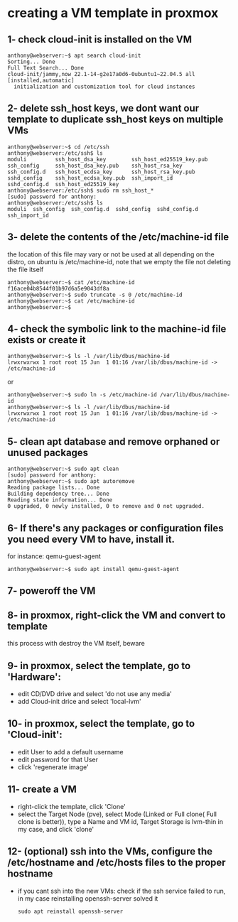 # creating a VM template in proxmox
## 1- check cloud-init is installed on the VM
```
anthony@webserver:~$ apt search cloud-init
Sorting... Done
Full Text Search... Done
cloud-init/jammy,now 22.1-14-g2e17a0d6-0ubuntu1~22.04.5 all [installed,automatic]
  initialization and customization tool for cloud instances
```
## 2- delete ssh_host keys, we dont want our template to duplicate ssh_host keys on multiple VMs
```
anthony@webserver:~$ cd /etc/ssh
anthony@webserver:/etc/ssh$ ls
moduli         ssh_host_dsa_key        ssh_host_ed25519_key.pub
ssh_config     ssh_host_dsa_key.pub    ssh_host_rsa_key
ssh_config.d   ssh_host_ecdsa_key      ssh_host_rsa_key.pub
sshd_config    ssh_host_ecdsa_key.pub  ssh_import_id
sshd_config.d  ssh_host_ed25519_key
anthony@webserver:/etc/ssh$ sudo rm ssh_host_*
[sudo] password for anthony: 
anthony@webserver:/etc/ssh$ ls
moduli  ssh_config  ssh_config.d  sshd_config  sshd_config.d  ssh_import_id
```
## 3- delete the contents of the /etc/machine-id file
the location of this file may vary or not be used at all depending on the distro, on ubuntu is /etc/machine-id, note that we empty the file not deleting the file itself
```
anthony@webserver:~$ cat /etc/machine-id
f16ace04b8544f01b97d6a5e9043df8a
anthony@webserver:~$ sudo truncate -s 0 /etc/machine-id 
anthony@webserver:~$ cat /etc/machine-id
anthony@webserver:~$ 

```
## 4- check the symbolic link to the machine-id file exists or create it
```
anthony@webserver:~$ ls -l /var/lib/dbus/machine-id 
lrwxrwxrwx 1 root root 15 Jun  1 01:16 /var/lib/dbus/machine-id -> /etc/machine-id
```
or
```
anthony@webserver:~$ sudo ln -s /etc/machine-id /var/lib/dbus/machine-id  
anthony@webserver:~$ ls -l /var/lib/dbus/machine-id 
lrwxrwxrwx 1 root root 15 Jun  1 01:16 /var/lib/dbus/machine-id -> /etc/machine-id

```
## 5- clean apt database and remove orphaned or unused packages
```
anthony@webserver:~$ sudo apt clean
[sudo] password for anthony: 
anthony@webserver:~$ sudo apt autoremove
Reading package lists... Done
Building dependency tree... Done
Reading state information... Done
0 upgraded, 0 newly installed, 0 to remove and 0 not upgraded.
```
## 6- If there's any packages or configuration files you need every VM to have, install it.
for instance: qemu-guest-agent
```
anthony@webserver:~$ sudo apt install qemu-guest-agent 

```
## 7- poweroff the VM

## 8- in proxmox, right-click the VM and convert to template
this process with destroy the VM itself, beware

## 9- in proxmox, select the template, go to 'Hardware': 
  - edit CD/DVD drive and select 'do not use any media'
  - add Cloud-init drice and select 'local-lvm'

## 10- in proxmox, select the template, go to 'Cloud-init': 
  - edit User to add a default username
  - edit password for that User
  - click 'regenerate image'

## 11- create a VM
  - right-click the template, click 'Clone'
  - select the Target Node (pve), select Mode (Linked or Full clone( Full clone is better)), type a Name and VM id, Target Storage is lvm-thin in my case, and click 'clone'

## 12- (optional) ssh into the VMs, configure the /etc/hostname and /etc/hosts files to the proper hostname
  - if you cant ssh into the new VMs:
    check if the ssh service failed to run, in my case reinstalling openssh-server solved it
    ```
    sudo apt reinstall openssh-server
    ```
    



